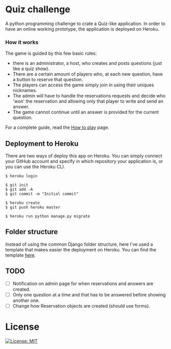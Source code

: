# Quiz challenge
A python programming challenge to crate a Quiz-like application.
In order to have an online working prototype,
the application is deployed on Heroku.

### How it works
The game is guided by this few basic rules:
* there is an administrator, a host, who creates and posts questions
(just like a quiz show).
* There are a certain amount of players who, at each new question,
have a button to reserve that question.
* The players can access the game simply join in using their uniques nicknames.
* The admin will have to handle the reservations requests and decide who 'won'
the reservation and allowing only that player to write and send an answer.
* The game cannot continue until an answer is provided for the current question.

For a complete guide, read the [How to play](how_to_play.md) page.

## Deployment to Heroku
There are two ways of deploy this app on Heroku.
You can simply connect your GitHub account and specify in which repository
your application is, or you can use the Heroku CLI.
```
$ heroku login

$ git init
$ git add -A
$ git commit -m "Initial commit"

$ heroku create
$ git push heroku master

$ heroku run python manage.py migrate
```

## Folder structure
Instead of using the common Django folder structure, here I've used a template
that makes easier the deployment on Heroku.
You can find the template [here](https://github.com/heroku/heroku-django-template).

## TODO
- [ ] Notification on admin page for when reservations and answers are created.
- [ ] Only one question at a time and that has to be answered before
showing another one.
- [ ] Change how Reservation objects are created (should use forms).

# License
[![License: MIT](https://img.shields.io/badge/License-MIT-yellow.svg)](https://opensource.org/licenses/MIT)

